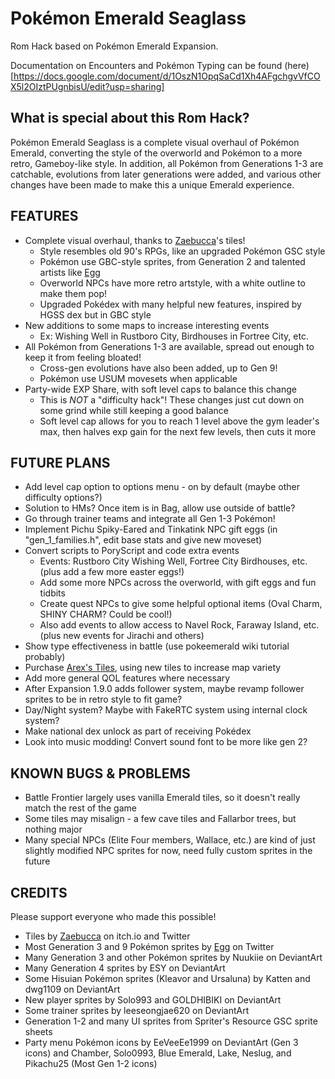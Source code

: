 # Pokémon Emerald Seaglass

Rom Hack based on Pokémon Emerald Expansion.

Documentation on Encounters and Pokémon Typing can be found (here)[https://docs.google.com/document/d/1OszN1OpqSaCd1Xh4AFgchgvVfCOX5l2OIztPUgnbisU/edit?usp=sharing]

## What is special about this Rom Hack?

Pokémon Emerald Seaglass is a complete visual overhaul of Pokémon Emerald, converting the style of the overworld and Pokémon to a more retro, Gameboy-like style. In addition, all Pokémon from Generations 1-3 are catchable, evolutions from later generations were added, and various other changes have been made to make this a unique Emerald experience.

## FEATURES

- Complete visual overhaul, thanks to [Zaebucca](https://zaebucca.itch.io/)'s tiles!
    - Style resembles old 90's RPGs, like an upgraded Pokémon GSC style
    - Pokémon use GBC-style sprites, from Generation 2 and talented artists like [Egg](https://x.com/Egg3ggEgg)
    - Overworld NPCs have more retro artstyle, with a white outline to make them pop!
    - Upgraded Pokédex with many helpful new features, inspired by HGSS dex but in GBC style
- New additions to some maps to increase interesting events
    - Ex: Wishing Well in Rustboro City, Birdhouses in Fortree City, etc.
- All Pokémon from Generations 1-3 are available, spread out enough to keep it from feeling bloated!
    - Cross-gen evolutions have also been added, up to Gen 9!
    - Pokémon use USUM movesets when applicable
- Party-wide EXP Share, with soft level caps to balance this change
    - This is *NOT* a "difficulty hack"! These changes just cut down on some grind while still keeping a good balance
    - Soft level cap allows for you to reach 1 level above the gym leader's max, then halves exp gain for the next few levels, then cuts it more

## FUTURE PLANS

- Add level cap option to options menu - on by default (maybe other difficulty options?)
- Solution to HMs? Once item is in Bag, allow use outside of battle?
- Go through trainer teams and integrate all Gen 1-3 Pokémon!
- Implement Pichu Spiky-Eared and Tinkatink NPC gift eggs  (in "gen_1_families.h", edit base stats and give new moveset)
- Convert scripts to PoryScript and code extra events
    - Events: Rustboro City Wishing Well, Fortree City Birdhouses, etc. (plus add a few more easter eggs!)
    - Add some more NPCs across the overworld, with gift eggs and fun tidbits
    - Create quest NPCs to give some helpful optional items (Oval Charm, SHINY CHARM? Could be cool!)
    - Also add events to allow access to Navel Rock, Faraway Island, etc. (plus new events for Jirachi and others)
- Show type effectiveness in battle (use pokeemerald wiki tutorial probably)
- Purchase [Arex's Tiles](https://arex-v.itch.io/fantasy), using new tiles to increase map variety
- Add more general QOL features where necessary
- After Expansion 1.9.0 adds follower system, maybe revamp follower sprites to be in retro style to fit game?
- Day/Night system? Maybe with FakeRTC system using internal clock system?
- Make national dex unlock as part of receiving Pokédex
- Look into music modding! Convert sound font to be more like gen 2?

## KNOWN BUGS & PROBLEMS

- Battle Frontier largely uses vanilla Emerald tiles, so it doesn't really match the rest of the game
- Some tiles may misalign - a few cave tiles and Fallarbor trees, but nothing major
- Many special NPCs (Elite Four members, Wallace, etc.) are kind of just slightly modified NPC sprites for now, need fully custom sprites in the future

## CREDITS

Please support everyone who made this possible!
- Tiles by [Zaebucca](https://zaebucca.itch.io/) on itch.io and Twitter
- Most Generation 3 and 9 Pokémon sprites by [Egg](https://x.com/Egg3ggEgg) on Twitter
- Many Generation 3 and other Pokémon sprites by Nuukiie on DeviantArt
- Many Generation 4 sprites by ESY on DeviantArt
- Some Hisuian Pokémon sprites (Kleavor and Ursaluna) by Katten and dwg1109 on DeviantArt
- New player sprites by Solo993 and GOLDHIBIKI on DeviantArt
- Some trainer sprites by leeseongjae620 on DeviantArt
- Generation 1-2 and many UI sprites from Spriter's Resource GSC sprite sheets
- Party menu Pokémon icons by EeVeeEe1999 on DeviantArt (Gen 3 icons) and Chamber, Solo0993, Blue Emerald, Lake, Neslug, and Pikachu25 (Most Gen 1-2 icons)